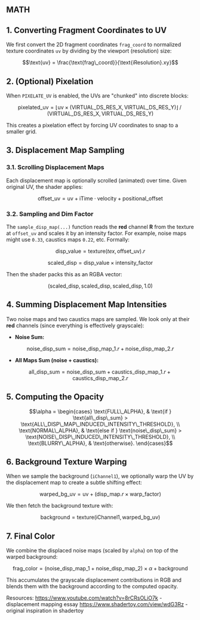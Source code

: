 ## MATH

## 1. Converting Fragment Coordinates to UV

We first convert the 2D fragment coordinates `frag_coord` to normalized texture coordinates `uv` by dividing by the viewport (resolution) size:

```math
\text{uv} = \frac{\text{frag\_coord}}{\text{iResolution}.xy}
```

## 2. (Optional) Pixelation

When `PIXELATE_UV` is enabled, the UVs are "chunked" into discrete blocks:

```math
\text{pixelated\_uv} 
= \left\lfloor \text{uv} \times 
(\text{VIRTUAL\_DS\_RES\_X}, \text{VIRTUAL\_DS\_RES\_Y}) \right\rfloor 
\;\big/\; 
(\text{VIRTUAL\_DS\_RES\_X}, \text{VIRTUAL\_DS\_RES\_Y})
```

This creates a pixelation effect by forcing UV coordinates to snap to a smaller grid.


## 3. Displacement Map Sampling

### 3.1. Scrolling Displacement Maps

Each displacement map is optionally scrolled (animated) over time. Given original UV, the shader applies:

```math
\text{offset\_uv} 
= \text{uv} 
+ \text{iTime} \cdot \text{velocity} 
+ \text{positional\_offset}
```

### 3.2. Sampling and Dim Factor

The `sample_disp_map(...)` function reads the **red** channel **R** from the texture at `offset_uv` and scales it by an intensity factor. For example, noise maps might use `0.33`, caustics maps `0.22`, etc. Formally:

```math
\text{disp\_value} = \text{texture}(tex, \text{offset\_uv}).r
```
```math
\text{scaled\_disp} = \text{disp\_value} \times \text{intensity\_factor}
```

Then the shader packs this as an RGBA vector:

```math
(\text{scaled\_disp},\, \text{scaled\_disp},\, \text{scaled\_disp},\, 1.0)
```

## 4. Summing Displacement Map Intensities

Two noise maps and two caustics maps are sampled. We look only at their **red** channels (since everything is effectively grayscale):

- **Noise Sum:**

```math
\text{noise\_disp\_sum} 
= \text{noise\_disp\_map\_1}.r + \text{noise\_disp\_map\_2}.r
```

- **All Maps Sum (noise + caustics):**

```math
\text{all\_disp\_sum} 
= \text{noise\_disp\_sum}
 + \text{caustics\_disp\_map\_1}.r
 + \text{caustics\_disp\_map\_2}.r
```

## 5. Computing the Opacity



```math
\alpha =
\begin{cases}
  \text{FULL\_ALPHA}, & \text{if } \text{all\_disp\_sum} > \text{ALL\_DISP\_MAP\_INDUCED\_INTENSITY\_THRESHOLD}, \\
  \text{NORMAL\_ALPHA}, & \text{else if } \text{noise\_disp\_sum} > \text{NOISE\_DISP\_INDUCED\_INTENSITY\_THRESHOLD}, \\
  \text{BLURRY\_ALPHA}, & \text{otherwise}.
\end{cases}
```

## 6. Background Texture Warping

When we sample the background (`iChannel1`), we optionally warp the UV by the displacement map to create a subtle shifting effect:

```math
\text{warped\_bg\_uv} 
= \text{uv} 
+ \bigl(\text{disp\_map}.r \times \text{warp\_factor}\bigr)
```

We then fetch the background texture with:

```math
\text{background} 
= \text{texture}(\text{iChannel1}, \text{warped\_bg\_uv})
```

## 7. Final Color

We combine the displaced noise maps (scaled by `alpha`) on top of the warped background:

```math
\text{frag\_color} 
= (\text{noise\_disp\_map\_1} + \text{noise\_disp\_map\_2}) \times \alpha 
+ \text{background}
```

This accumulates the grayscale displacement contributions in RGB and blends them with the background according to the computed opacity.

Resources:
https://www.youtube.com/watch?v=8rCRsOLiO7k - displacement mapping essay
https://www.shadertoy.com/view/wdG3Rz - original inspiration in shadertoy
